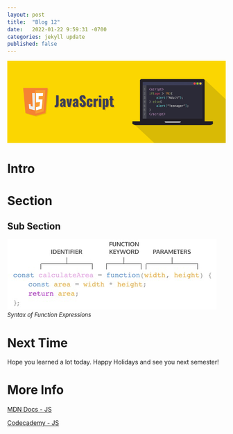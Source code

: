```yaml
---
layout: post
title:  "Blog 12"
date:   2022-01-22 9:59:31 -0700
categories: jekyll update
published: false
---
```

![JavaScript](/assets/javascript.png)
# **Intro**


# **Section**


## **Sub Section**


![Syntax of Function Expressions](/assets/js-function-expression.jpg)<br/><font size="2.75px"><em>Syntax of Function Expressions</em></font>


# **Next Time**
Hope you learned a lot today. Happy Holidays and see you next semester!

# **More Info**
[MDN Docs - JS](https://developer.mozilla.org/en-US/docs/Web/JavaScript/)

[Codecademy - JS](https://www.codecademy.com/learn/introduction-to-javascript)